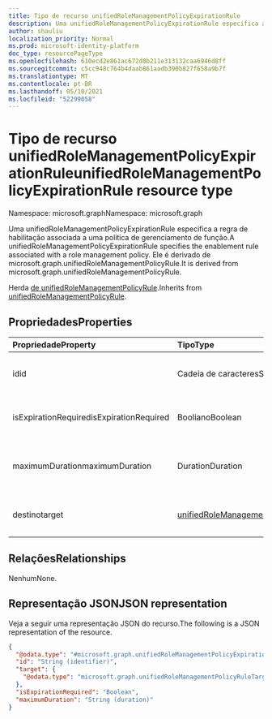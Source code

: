 ```yaml
---
title: Tipo de recurso unifiedRoleManagementPolicyExpirationRule
description: Uma unifiedRoleManagementPolicyExpirationRule especifica a regra de habilitação associada a uma política de gerenciamento de função. Ele é derivado de microsoft.graph.unifiedRoleManagementPolicyRule.
author: shauliu
localization_priority: Normal
ms.prod: microsoft-identity-platform
doc_type: resourcePageType
ms.openlocfilehash: 610ecd2e861ac672d0b211e313132caa6946d8ff
ms.sourcegitcommit: c5cc948c764b4daab861aadb390b827f658a9b7f
ms.translationtype: MT
ms.contentlocale: pt-BR
ms.lasthandoff: 05/10/2021
ms.locfileid: "52299058"
---
```

# <a name="unifiedrolemanagementpolicyexpirationrule-resource-type"></a><span data-ttu-id="b6179-104">Tipo de recurso unifiedRoleManagementPolicyExpirationRule</span><span class="sxs-lookup"><span data-stu-id="b6179-104">unifiedRoleManagementPolicyExpirationRule resource type</span></span>

<span data-ttu-id="b6179-105">Namespace: microsoft.graph</span><span class="sxs-lookup"><span data-stu-id="b6179-105">Namespace: microsoft.graph</span></span>

<span data-ttu-id="b6179-106">Uma unifiedRoleManagementPolicyExpirationRule especifica a regra de habilitação associada a uma política de gerenciamento de função.</span><span class="sxs-lookup"><span data-stu-id="b6179-106">A unifiedRoleManagementPolicyExpirationRule specifies the enablement rule associated with a role management policy.</span></span> <span data-ttu-id="b6179-107">Ele é derivado de microsoft.graph.unifiedRoleManagementPolicyRule.</span><span class="sxs-lookup"><span data-stu-id="b6179-107">It is derived from microsoft.graph.unifiedRoleManagementPolicyRule.</span></span>

<span data-ttu-id="b6179-108">Herda [de unifiedRoleManagementPolicyRule](../resources/unifiedrolemanagementpolicyrule.md).</span><span class="sxs-lookup"><span data-stu-id="b6179-108">Inherits from [unifiedRoleManagementPolicyRule](../resources/unifiedrolemanagementpolicyrule.md).</span></span>

## <a name="properties"></a><span data-ttu-id="b6179-109">Propriedades</span><span class="sxs-lookup"><span data-stu-id="b6179-109">Properties</span></span>
|<span data-ttu-id="b6179-110">Propriedade</span><span class="sxs-lookup"><span data-stu-id="b6179-110">Property</span></span>|<span data-ttu-id="b6179-111">Tipo</span><span class="sxs-lookup"><span data-stu-id="b6179-111">Type</span></span>|<span data-ttu-id="b6179-112">Descrição</span><span class="sxs-lookup"><span data-stu-id="b6179-112">Description</span></span>|
|:---|:---|:---|
|<span data-ttu-id="b6179-113">id</span><span class="sxs-lookup"><span data-stu-id="b6179-113">id</span></span>|<span data-ttu-id="b6179-114">Cadeia de caracteres</span><span class="sxs-lookup"><span data-stu-id="b6179-114">String</span></span>|<span data-ttu-id="b6179-115">Identificador exclusivo da regra.</span><span class="sxs-lookup"><span data-stu-id="b6179-115">Unique identifier for the rule.</span></span> <span data-ttu-id="b6179-116">Herdado [de unifiedRoleManagementPolicyRule](../resources/unifiedrolemanagementpolicyrule.md)</span><span class="sxs-lookup"><span data-stu-id="b6179-116">Inherited from [unifiedRoleManagementPolicyRule](../resources/unifiedrolemanagementpolicyrule.md)</span></span>|
|<span data-ttu-id="b6179-117">isExpirationRequired</span><span class="sxs-lookup"><span data-stu-id="b6179-117">isExpirationRequired</span></span>|<span data-ttu-id="b6179-118">Booliano</span><span class="sxs-lookup"><span data-stu-id="b6179-118">Boolean</span></span>|<span data-ttu-id="b6179-119">Indica se a expiração é necessária para qualificação ou atribuição.</span><span class="sxs-lookup"><span data-stu-id="b6179-119">Indicates if expiration is required for eligibility or assignment.</span></span>|
|<span data-ttu-id="b6179-120">maximumDuration</span><span class="sxs-lookup"><span data-stu-id="b6179-120">maximumDuration</span></span>|<span data-ttu-id="b6179-121">Duration</span><span class="sxs-lookup"><span data-stu-id="b6179-121">Duration</span></span>|<span data-ttu-id="b6179-122">A duração máxima permitida para a elegência ou atribuição que não é permanente.</span><span class="sxs-lookup"><span data-stu-id="b6179-122">The maximum duration allowed for eligiblity or assignment which is not permanent.</span></span>|
|<span data-ttu-id="b6179-123">destino</span><span class="sxs-lookup"><span data-stu-id="b6179-123">target</span></span>|[<span data-ttu-id="b6179-124">unifiedRoleManagementPolicyRuleTarget</span><span class="sxs-lookup"><span data-stu-id="b6179-124">unifiedRoleManagementPolicyRuleTarget</span></span>](../resources/unifiedrolemanagementpolicyruletarget.md)|<span data-ttu-id="b6179-125">O destino da regra.</span><span class="sxs-lookup"><span data-stu-id="b6179-125">The target for the rule.</span></span> <span data-ttu-id="b6179-126">Herdado [de unifiedRoleManagementPolicyRule](../resources/unifiedrolemanagementpolicyrule.md)</span><span class="sxs-lookup"><span data-stu-id="b6179-126">Inherited from [unifiedRoleManagementPolicyRule](../resources/unifiedrolemanagementpolicyrule.md)</span></span>|

## <a name="relationships"></a><span data-ttu-id="b6179-127">Relações</span><span class="sxs-lookup"><span data-stu-id="b6179-127">Relationships</span></span>
<span data-ttu-id="b6179-128">Nenhum</span><span class="sxs-lookup"><span data-stu-id="b6179-128">None.</span></span>

## <a name="json-representation"></a><span data-ttu-id="b6179-129">Representação JSON</span><span class="sxs-lookup"><span data-stu-id="b6179-129">JSON representation</span></span>
<span data-ttu-id="b6179-130">Veja a seguir uma representação JSON do recurso.</span><span class="sxs-lookup"><span data-stu-id="b6179-130">The following is a JSON representation of the resource.</span></span>
<!-- {
  "blockType": "resource",
  "keyProperty": "id",
  "@odata.type": "microsoft.graph.unifiedRoleManagementPolicyExpirationRule",
  "baseType": "microsoft.graph.unifiedRoleManagementPolicyRule",
  "openType": false
}
-->
``` json
{
  "@odata.type": "#microsoft.graph.unifiedRoleManagementPolicyExpirationRule",
  "id": "String (identifier)",
  "target": {
    "@odata.type": "microsoft.graph.unifiedRoleManagementPolicyRuleTarget"
  },
  "isExpirationRequired": "Boolean",
  "maximumDuration": "String (duration)"
}
```


